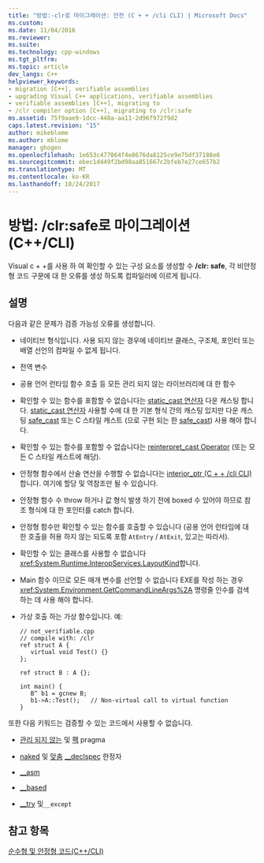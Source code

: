 ```yaml
---
title: "방법:-clr로 마이그레이션: 안전 (C + + /cli CLI) | Microsoft Docs"
ms.custom: 
ms.date: 11/04/2016
ms.reviewer: 
ms.suite: 
ms.technology: cpp-windows
ms.tgt_pltfrm: 
ms.topic: article
dev_langs: C++
helpviewer_keywords:
- migration [C++], verifiable assemblies
- upgrading Visual C++ applications, verifiable assemblies
- verifiable assemblies [C++], migrating to
- /clr compiler option [C++], migrating to /clr:safe
ms.assetid: 75f9aae9-1dcc-448a-aa11-2d96f972f9d2
caps.latest.revision: "15"
author: mikeblome
ms.author: mblome
manager: ghogen
ms.openlocfilehash: 1e653c477864f4e8676da8125ce9e75df37188e6
ms.sourcegitcommit: ebec1d449f2bd98aa851667c2bfeb7e27ce657b2
ms.translationtype: MT
ms.contentlocale: ko-KR
ms.lasthandoff: 10/24/2017
---
```

# <a name="how-to-migrate-to-clrsafe-ccli"></a>방법: /clr:safe로 마이그레이션(C++/CLI)
Visual c + +를 사용 하 여 확인할 수 있는 구성 요소를 생성할 수 **/clr: safe**, 각 비안정형 코드 구문에 대 한 오류를 생성 하도록 컴파일러에 이르게 됩니다.  
  
## <a name="remarks"></a>설명  
 다음과 같은 문제가 검증 가능성 오류를 생성합니다.  
  
-   네이티브 형식입니다. 사용 되지 않는 경우에 네이티브 클래스, 구조체, 포인터 또는 배열 선언의 컴파일 수 없게 됩니다.  
  
-   전역 변수  
  
-   공용 언어 런타임 함수 호출 등 모든 관리 되지 않는 라이브러리에 대 한 함수  
  
-   확인할 수 있는 함수를 포함할 수 없습니다는 [static_cast 연산자](../cpp/static-cast-operator.md) 다운 캐스팅 합니다. [static_cast 연산자](../cpp/static-cast-operator.md) 사용할 수에 대 한 기본 형식 간의 캐스팅 있지만 다운 캐스팅 [safe_cast](../windows/safe-cast-cpp-component-extensions.md) 또는 C 스타일 캐스트 (으로 구현 되는 한 [safe_cast](../windows/safe-cast-cpp-component-extensions.md)) 사용 해야 합니다.  
  
-   확인할 수 있는 함수를 포함할 수 없습니다는 [reinterpret_cast Operator](../cpp/reinterpret-cast-operator.md) (또는 모든 C 스타일 캐스트에 해당).  
  
-   안정형 함수에서 산술 연산을 수행할 수 없습니다는 [interior_ptr (C + + /cli CLI)](../windows/interior-ptr-cpp-cli.md)합니다. 여기에 할당 및 역참조만 될 수 있습니다.  
  
-   안정형 함수 수 throw 하거나 값 형식 발생 하기 전에 boxed 수 있어야 하므로 참조 형식에 대 한 포인터를 catch 합니다.  
  
-   안정형 함수만 확인할 수 있는 함수를 호출할 수 있습니다 (공용 언어 런타임에 대 한 호출을 허용 하지 않는 되도록 포함 `AtEntry` / `AtExit`, 있고는 따라서).  
  
-   확인할 수 있는 클래스를 사용할 수 없습니다 <xref:System.Runtime.InteropServices.LayoutKind>합니다.  
  
-   Main 함수 이므로 모든 매개 변수를 선언할 수 없습니다 EXE를 작성 하는 경우 <xref:System.Environment.GetCommandLineArgs%2A> 명령줄 인수를 검색 하는 데 사용 해야 합니다.  
  
-   가상 호출 하는 가상 함수입니다. 예:  
  
    ```  
    // not_verifiable.cpp  
    // compile with: /clr  
    ref struct A {  
       virtual void Test() {}  
    };  
  
    ref struct B : A {};  
  
    int main() {  
       B^ b1 = gcnew B;  
       b1->A::Test();   // Non-virtual call to virtual function  
    }  
    ```  
  
 또한 다음 키워드는 검증할 수 있는 코드에서 사용할 수 없습니다.  
  
-   [관리 되지 않는](../preprocessor/managed-unmanaged.md) 및 [팩](../preprocessor/pack.md) pragma  
  
-   [naked](../cpp/naked-cpp.md) 및 [맞춤](../cpp/align-cpp.md) [__declspec](../cpp/declspec.md) 한정자  
  
-   [__asm](../assembler/inline/asm.md)  
  
-   [__based](../cpp/based-grammar.md)  
  
-   [__try](../cpp/try-except-statement.md) 및`__except`  
  
## <a name="see-also"></a>참고 항목  
 [순수형 및 안정형 코드(C++/CLI)](../dotnet/pure-and-verifiable-code-cpp-cli.md)